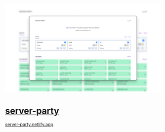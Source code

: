 ![](./showcase/server-party-showcase.png)

# [server-party](https://server-party.netlify.app)

[server-party.netlify.app](https://server-party.netlify.app)
